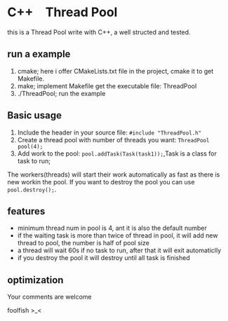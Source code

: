 # C++　Thread Pool
this is a Thread Pool write with C++, a well structed and tested.

## run a example
1. cmake; here i offer CMakeLists.txt file in the project, cmake it to get Makefile.
2. make; implement Makefile get the executable file: ThreadPool
3. ./ThreadPool; run the example

## Basic usage

1. Include the header in your source file: `#include "ThreadPool.h"`
2. Create a thread pool with number of threads you want: `ThreadPool pool(4);`
3. Add work to the pool: `pool.addTask(Task(task1));`,Task is a class for task to run;

The workers(threads) will start their work automatically as fast as there is new workin the pool. 
If you want to destroy the pool you can use `pool.destroy();`.

## features 
- minimum thread num in pool is 4, ant it is also the default number
- if the waiting task is more than twice of thread in pool, it will add new thread to pool, the number is half of pool size 
- a thread will wait 60s if no task to run, after that it will exit automaticlly
- if you destroy the pool it will destroy until all task is finished 

## optimization
Your comments are welcome

foolfish >_<
